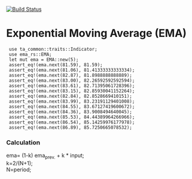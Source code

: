 [![Build Status](https://travis-ci.com/immortalinfidel/ema-rs.svg?branch=master)](https://travis-ci.com/immortalinfidel/ema-rs)

# Exponential Moving Average (EMA)
```
 use ta_common::traits::Indicator;
 use ema_rs::EMA;
 let mut ema = EMA::new(5);
 assert_eq!(ema.next(81.59), 81.59);
 assert_eq!(ema.next(81.06), 81.41333333333334);
 assert_eq!(ema.next(82.87), 81.8988888888889);
 assert_eq!(ema.next(83.00), 82.26592592592594);
 assert_eq!(ema.next(83.61), 82.71395061728396);
 assert_eq!(ema.next(83.15), 82.85930041152264);
 assert_eq!(ema.next(82.84), 82.8528669410151);
 assert_eq!(ema.next(83.99), 83.23191129401008);
 assert_eq!(ema.next(84.55), 83.67127419600672);
 assert_eq!(ema.next(84.36), 83.9008494640045);
 assert_eq!(ema.next(85.53), 84.44389964266966);
 assert_eq!(ema.next(86.54), 85.14259976177978);
 assert_eq!(ema.next(86.89), 85.7250665078532);
```
### Calculation

ema= (1-k) ema<sub>prev.</sub> + k * input;  
k=2/(N+1);  
N=period;


